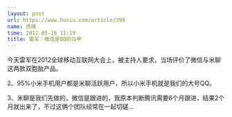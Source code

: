 ```yaml
---
layout: post
url: https://www.huxiu.com/article/399
name: 虎嗅
time: 2012-05-10 11:19
title: 雷军：微信是QQ的马甲
---
```

今天雷军在2012全球移动互联网大会上，被主持人要求，当场评价了微信与米聊这两款双胞胎产品。

2、95%小米手机用户都是米聊活跃用户，所以小米手机就是我们的大号QQ。

3、米聊是我们先做的，微信是跟进的，我原本判断腾讯需要6个月跟进，结果2个月就出来了，不过这俩个团队经常在一起切磋…

